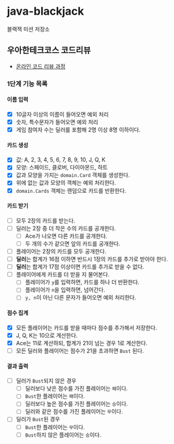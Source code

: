 # java-blackjack

블랙잭 미션 저장소

## 우아한테크코스 코드리뷰

- [온라인 코드 리뷰 과정](https://github.com/woowacourse/woowacourse-docs/blob/master/maincourse/README.md)

### 1단계 기능 목록

#### 이름 입력

- [x] 10글자 이상의 이름이 들어오면 예외 처리
- [x] 숫자, 특수문자가 들어오면 예외 처리
- [x] 게임 참여자 수는 딜러를 포함해 2명 이상 8명 이하이다.

#### 카드 생성

- [x] 값: A, 2, 3, 4, 5, 6, 7, 8, 9, 10, J, Q, K
- [x] 모양: 스페이드, 클로버, 다이아몬드, 하트
- [x] 값과 모양을 가지는 `domain.Card` 객체를 생성한다.
- [x] 위에 없는 값과 모양의 객체는 예외 처리한다.
- [x] `domain.Cards` 객체는 랜덤으로 카드를 반환한다. 

#### 카드 받기

- [ ] 모두 2장의 카드를 받는다.
- [ ] 딜러는 2장 중 더 작은 수의 카드를 공개한다.
    - [ ] Ace가 나오면 다른 카드를 공개한다.
    - [ ] 두 개의 수가 같으면 앞의 카드를 공개한다.
- [ ] 플레이어는 2장의 카드를 모두 공개한다.
- [ ] **딜러**는 합계가 16점 이하면 반드시 1장의 카드를 추가로 받아야 한다.
- [ ] **딜러**는 합계가 17점 이상이면 카드를 추가로 받을 수 없다.
- [ ] 플레이어에게 카드를 더 받을 지 물어본다.
    - [ ] 플레이어가 `y`를 입력하면, 카드를 하나 더 반환한다.
    - [ ] 플레이어가 `n`을 입력하면, 넘어간다.
    - [ ] `y, n`이 아닌 다른 문자가 들어오면 예외 처리한다.

#### 점수 집계

- [x] 모든 플레이어는 카드를 받을 때마다 점수를 추가해서 저장한다.
- [x] J, Q, K는 10으로 계산한다.
- [x] Ace는 11로 계산하되, 합계가 21이 넘는 경우 1로 계산한다.
- [ ] 모든 딜러와 플레이어는 점수가 21을 초과하면 `Bust` 된다.

#### 결과 출력

- [ ] 딜러가 `Bust`되지 않은 경우
    - [ ] 딜러보다 낮은 점수를 가진 플레이어는 `패`이다.
    - [ ] `Bust`한 플레이어는 `패`이다.
    - [ ] 딜러보다 높은 점수를 가진 플레이어는 `승`이다.
    - [ ] 딜러와 같은 점수를 가진 플레이어는 `무`이다.
- [ ] 딜러가 `Bust`된 경우
    - [ ] `Bust`한 플레이어는 `무`이다.
    - [ ] `Bust`하지 않은 플레이어는 `승`이다.
